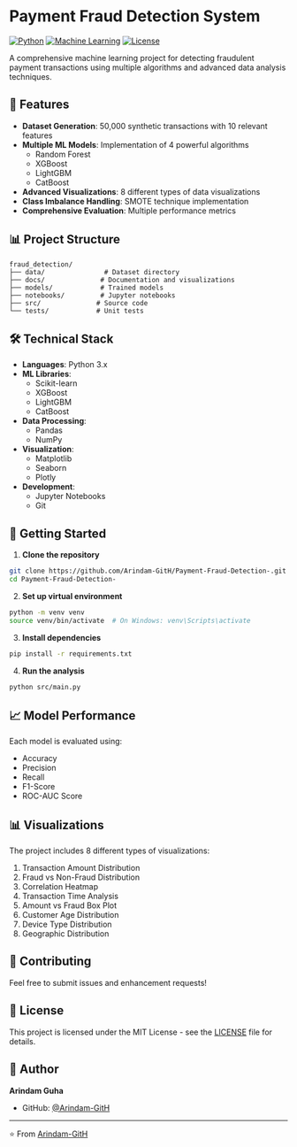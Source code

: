 # Payment Fraud Detection System

[![Python](https://img.shields.io/badge/Python-3.8+-blue.svg)](https://www.python.org/downloads/)
[![Machine Learning](https://img.shields.io/badge/Machine%20Learning-Scikit%20Learn%20%7C%20XGBoost%20%7C%20LightGBM%20%7C%20CatBoost-orange.svg)](https://scikit-learn.org/)
[![License](https://img.shields.io/badge/License-MIT-green.svg)](LICENSE)

A comprehensive machine learning project for detecting fraudulent payment transactions using multiple algorithms and advanced data analysis techniques.

## 🚀 Features

- **Dataset Generation**: 50,000 synthetic transactions with 10 relevant features
- **Multiple ML Models**: Implementation of 4 powerful algorithms
  - Random Forest
  - XGBoost
  - LightGBM
  - CatBoost
- **Advanced Visualizations**: 8 different types of data visualizations
- **Class Imbalance Handling**: SMOTE technique implementation
- **Comprehensive Evaluation**: Multiple performance metrics

## 📊 Project Structure

```
fraud_detection/
├── data/               # Dataset directory
├── docs/              # Documentation and visualizations
├── models/            # Trained models
├── notebooks/         # Jupyter notebooks
├── src/              # Source code
└── tests/            # Unit tests
```

## 🛠️ Technical Stack

- **Languages**: Python 3.x
- **ML Libraries**: 
  - Scikit-learn
  - XGBoost
  - LightGBM
  - CatBoost
- **Data Processing**: 
  - Pandas
  - NumPy
- **Visualization**: 
  - Matplotlib
  - Seaborn
  - Plotly
- **Development**: 
  - Jupyter Notebooks
  - Git

## 🚀 Getting Started

1. **Clone the repository**
```bash
git clone https://github.com/Arindam-GitH/Payment-Fraud-Detection-.git
cd Payment-Fraud-Detection-
```

2. **Set up virtual environment**
```bash
python -m venv venv
source venv/bin/activate  # On Windows: venv\Scripts\activate
```

3. **Install dependencies**
```bash
pip install -r requirements.txt
```

4. **Run the analysis**
```bash
python src/main.py
```

## 📈 Model Performance

Each model is evaluated using:
- Accuracy
- Precision
- Recall
- F1-Score
- ROC-AUC Score

## 📊 Visualizations

The project includes 8 different types of visualizations:
1. Transaction Amount Distribution
2. Fraud vs Non-Fraud Distribution
3. Correlation Heatmap
4. Transaction Time Analysis
5. Amount vs Fraud Box Plot
6. Customer Age Distribution
7. Device Type Distribution
8. Geographic Distribution

## 🤝 Contributing

Feel free to submit issues and enhancement requests!

## 📝 License

This project is licensed under the MIT License - see the [LICENSE](LICENSE) file for details.

## 👤 Author

**Arindam Guha**
- GitHub: [@Arindam-GitH](https://github.com/Arindam-GitH)

---
⭐️ From [Arindam-GitH](https://github.com/Arindam-GitH) 